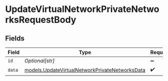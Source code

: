 # UpdateVirtualNetworkPrivateNetworksRequestBody


## Fields

| Field                                                                                                  | Type                                                                                                   | Required                                                                                               | Description                                                                                            |
| ------------------------------------------------------------------------------------------------------ | ------------------------------------------------------------------------------------------------------ | ------------------------------------------------------------------------------------------------------ | ------------------------------------------------------------------------------------------------------ |
| `id`                                                                                                   | *Optional[str]*                                                                                        | :heavy_minus_sign:                                                                                     | N/A                                                                                                    |
| `data`                                                                                                 | [models.UpdateVirtualNetworkPrivateNetworksData](../models/updatevirtualnetworkprivatenetworksdata.md) | :heavy_check_mark:                                                                                     | N/A                                                                                                    |